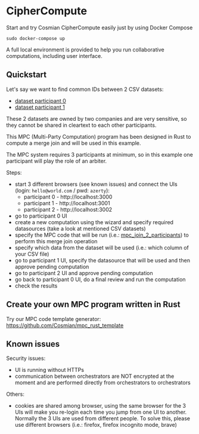 # CipherCompute

Start and try Cosmian CipherCompute easily just by using Docker Compose

```console
sudo docker-compose up
```

A full local environment is provided to help you run collaborative computations, including user interface.

## Quickstart

Let's say we want to find common IDs between 2 CSV datasets:
- [dataset participant 0](data/participant_0/data.csv)
- [dataset participant 1](data/participant_1/data.csv)

These 2 datasets are owned by two companies and are very sensitive, so they cannot be shared in cleartext to each other participants.

This MPC (Multi-Party Computation) program has been designed in Rust to compute a merge join and will be used in this example.

The MPC system requires 3 participants at minimum, so in this example one participant will play the role of an arbiter.

Steps:
- start 3 different browsers (see known issues) and connect the UIs (login: `hello@world.com` / pwd: `azerty`):
  - participant 0 - http://localhost:3000
  - participant 1 - http://localhost:3001
  - participant 2 - http://localhost:3002
- go to participant 0 UI
- create a new computation using the wizard and specify required datasources (take a look at mentioned CSV datasets)
- specify the MPC code that will be run (i.e.: [mpc_join_2_participants](https://github.com/Cosmian/mpc_join_2_participants)) to perform this merge join operation
- specify which data from the dataset will be used (i.e.: which column of your CSV file)
- go to participant 1 UI, specify the datasource that will be used and then approve pending computation
- go to participant 2 UI and approve pending computation
- go back to participant 0 UI, do a final review and run the computation
- check the results

## Create your own MPC program written in Rust

Try our MPC code template generator: https://github.com/Cosmian/mpc_rust_template

## Known issues

Security issues:
- UI is running without HTTPs
- communication between orchestrators are NOT encrypted at the moment and are performed directly from orchestrators to orchestrators

Others:
- cookies are shared among browser, using the same browser for the 3 UIs will make you re-login each time you jump from one UI to another. Normally the 3 UIs are used from different people. To solve this, please use different browsers (i.e.: firefox, firefox incognito mode, brave)
